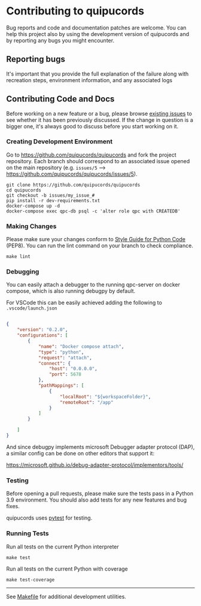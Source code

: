# Contributing to quipucords

Bug reports and code and documentation patches are welcome. You can
help this project also by using the development version of quipucords
and by reporting any bugs you might encounter.

## Reporting bugs
It's important that you provide the full explanation of the failure along
with recreation steps, environment information, and any associated logs


## Contributing Code and Docs
Before working on a new feature or a bug, please browse [existing issues](https://github.com/quipucords/quipucords/issues?state=open)
to see whether it has been previously discussed. If the change in question
is a bigger one, it's always good to discuss before you start working on
it.


### Creating Development Environment

Go to https://github.com/quipucords/quipucords and fork the project repository. Each
branch should correspond to an associated issue opened on the main repository
(e.g. `issues/5` --> https://github.com/quipucords/quipucords/issues/5).


```
git clone https://github.com/quipucords/quipucords
cd quipucords
git checkout -b issues/my_issue_#
pip install -r dev-requirements.txt
docker-compose up -d
docker-compose exec qpc-db psql -c 'alter role qpc with CREATEDB'
```

### Making Changes
Please make sure your changes conform to [Style Guide for Python Code](http://python.org/dev/peps/pep-0008/) (PEP8).
You can run the lint command on your branch to check compliance.
```
make lint
```

### Debugging

You can easily attach a debugger to the running qpc-server on docker compose, which
is also running debugpy by default.

For VSCode this can be easily achieved adding the following to `.vscode/launch.json`

```json

{
    "version": "0.2.0",
    "configurations": [
        {
            "name": "Docker compose attach",
            "type": "python",
            "request": "attach",
            "connect": {
                "host": "0.0.0.0",
                "port": 5678
            },
            "pathMappings": [
                {
                    "localRoot": "${workspaceFolder}",
                    "remoteRoot": "/app"
                }
            ]
        }

    ]
}
```

And since debugpy implements microsoft Debugger adapter protocol (DAP), a similar 
config can be done on other editors that support it:

https://microsoft.github.io/debug-adapter-protocol/implementors/tools/

### Testing
Before opening a pull requests, please make sure the tests pass
in a Python 3.9 environment.
You should also add tests for any new features and bug fixes.

quipucords uses [pytest](http://pytest.org/) for testing.


### Running Tests
Run all tests on the current Python interpreter
```
make test
```
Run all tests on the current Python with coverage
```
make test-coverage
```

-----

See [Makefile](https://github.com/quipucords/quipucords/blob/master/Makefile) for additional development utilities.
